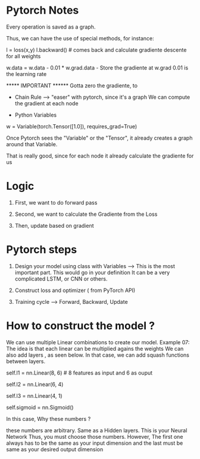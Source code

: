 # Pytorch Notes

Every operation is saved as a graph.

Thus, we can have the use of special methods, for instance:

l = loss(x,y)
l.backward() # comes back and calculate gradiente descente for all weights

w.data = w.data - 0.01 * w.grad.data - Store the gradiente at w.grad
 0.01 is the learning rate



***** IMPORTANT ******
Gotta zero the gradiente, to 



* Chain Rule --> "easer" with pytorch, since it's a graph 
We can compute the gradient at each node


* Python Variables

w = Variable(torch.Tensor([1.0]), requires_grad=True)

Once Pytorch sees the "Variable" or the "Tensor", it already creates a graph around that Variable.

That is really good, since for each node it already calculate the gradiente for us

# Logic


1) First, we want to do forward pass

2) Second, we want to calculate the Gradiente from the Loss

3) Then, update based on gradient


# Pytorch steps

1) Design your model using class with Variables --> This is the most important part. This would go in your definition
   It can be a very complicated LSTM, or CNN or others.

2) Construct loss and optimizer ( from PyTorch API)

3) Training cycle --> Forward, Backward, Update



# How to construct the model ?

We can use multiple Linear combinations to create our model. Example 07:
The idea is that each linear can be multiplied agains the weights
We can also add layers , as seen below. In that case, we can add squash functions between layers.

self.l1 = nn.Linear(8, 6) # 8 features as input and 6 as ouput

self.l2 = nn.Linear(6, 4)

self.l3 = nn.Linear(4, 1)

self.sigmoid = nn.Sigmoid()

In this case,  Why these numbers ? 

these numbers are arbitrary. Same as a Hidden layers. This is your Neural Network
Thus, you must choose those numbers. 
However, The first one always has to be the same as your input dimension 
and the last must be same as your desired output dimension


